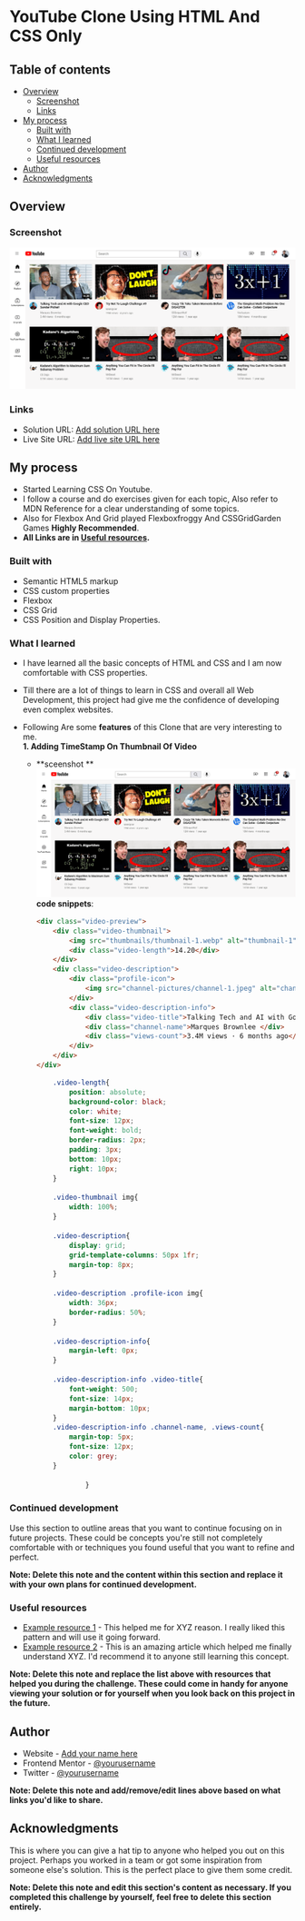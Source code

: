 # YouTube Clone Using HTML And CSS Only

## Table of contents

- [Overview](#overview)
  - [Screenshot](#screenshot)
  - [Links](#links)
- [My process](#my-process)
  - [Built with](#built-with)
  - [What I learned](#what-i-learned)
  - [Continued development](#continued-development)
  - [Useful resources](#useful-resources)
- [Author](#author)
- [Acknowledgments](#acknowledgments)

## Overview

### Screenshot

![Screenshot](/screenshots/screenshot.png?raw=true "View Of Page")

### Links

- Solution URL: [Add solution URL here](https://github.com/prakash-naikwadi/YouTube-Clone-HTML-CSS-ONLY)
- Live Site URL: [Add live site URL here](https://prakash-naikwadi.github.io/YouTube-Clone-HTML-CSS-ONLY/)

## My process
- Started Learning CSS On Youtube.
- I follow a course and do exercises given for each topic, Also refer to MDN 
Reference for a clear understanding of some topics.
- Also for Flexbox And Grid played Flexboxfroggy And CSSGridGarden Games **Highly Recommended**.
- **All  Links are in [Useful resources](#useful-resources).**

### Built with

- Semantic HTML5 markup
- CSS custom properties
- Flexbox
- CSS Grid
- CSS Position and Display Properties.

### What I learned
- I have learned all the basic concepts of HTML and CSS and I am now comfortable with CSS properties.
- Till there are a lot of things to learn in CSS and overall all Web Development, this project had give me the confidence of developing even complex websites.

- Following Are some **features** of this Clone that are very interesting to me.    
  **1. Adding TimeStamp On Thumbnail Of Video**    
    - **sceenshot  **  
        ![Screenshot](/screenshots/screenshot.png?raw=true "View Of Page")
        **code snippets**:
        ```html
        <div class="video-preview">
            <div class="video-thumbnail">
                <img src="thumbnails/thumbnail-1.webp" alt="thumbnail-1">
                <div class="video-length">14.20</div>
            </div>
            <div class="video-description">
                <div class="profile-icon">
                    <img src="channel-pictures/channel-1.jpeg" alt="channel-1">
                </div>
                <div class="video-description-info">
                    <div class="video-title">Talking Tech and AI with Google CEO Sundar Pichai! </div>
                    <div class="channel-name">Marques Brownlee </div>
                    <div class="views-count">3.4M views · 6 months ago</div>
                </div>
            </div>
        </div>
        ```
        ```css
            .video-length{
                position: absolute;
                background-color: black;
                color: white;
                font-size: 12px;
                font-weight: bold;
                border-radius: 2px;
                padding: 3px;
                bottom: 10px;
                right: 10px;
            }
            
            .video-thumbnail img{
                width: 100%;
            }
            
            .video-description{
                display: grid;
                grid-template-columns: 50px 1fr;
                margin-top: 8px;
            }
            
            .video-description .profile-icon img{
                width: 36px;
                border-radius: 50%;
            }
            
            .video-description-info{
                margin-left: 0px;
            }
            
            .video-description-info .video-title{
                font-weight: 500;
                font-size: 14px;
                margin-bottom: 10px;
            }
            .video-description-info .channel-name, .views-count{
                margin-top: 5px;
                font-size: 12px;
                color: grey;
            }
            
                    }
        ```

### Continued development

Use this section to outline areas that you want to continue focusing on in future projects. These could be concepts you're still not completely comfortable with or techniques you found useful that you want to refine and perfect.

**Note: Delete this note and the content within this section and replace it with your own plans for continued development.**

### Useful resources

- [Example resource 1](https://www.example.com) - This helped me for XYZ reason. I really liked this pattern and will use it going forward.
- [Example resource 2](https://www.example.com) - This is an amazing article which helped me finally understand XYZ. I'd recommend it to anyone still learning this concept.

**Note: Delete this note and replace the list above with resources that helped you during the challenge. These could come in handy for anyone viewing your solution or for yourself when you look back on this project in the future.**

## Author

- Website - [Add your name here](https://www.your-site.com)
- Frontend Mentor - [@yourusername](https://www.frontendmentor.io/profile/yourusername)
- Twitter - [@yourusername](https://www.twitter.com/yourusername)

**Note: Delete this note and add/remove/edit lines above based on what links you'd like to share.**

## Acknowledgments

This is where you can give a hat tip to anyone who helped you out on this project. Perhaps you worked in a team or got some inspiration from someone else's solution. This is the perfect place to give them some credit.

**Note: Delete this note and edit this section's content as necessary. If you completed this challenge by yourself, feel free to delete this section entirely.**
